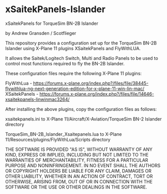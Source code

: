 # xSaitekPanels-Islander
xSaitekPanels for TorqueSim BN-2B Islander

by Andrew Gransden / Scotflieger

This repository provides a configuration set up for the TorqueSim BN-2B Islander using X-Plane 11 plugins XSaitekPanels and FlyWithLUA.

It allows the Saitek/Logitech Switch, Multi and Radio Panels to be used to control most functions required to fly the BN-2B Islander.

These configuration files require the following X-Plane 11 plugins:

FlyWithLua - https://forums.x-plane.org/index.php?/files/file/38445-flywithlua-ng-next-generation-edition-for-x-plane-11-win-lin-mac/
XSaitekPanels - https://forums.x-plane.org/index.php?/files/file/14646-xsaitekpanels-linwinmac3264/

After installing the above plugins, copy the configuration files as follows:

xsaitekpanels.ini to X-Plane 11/Aircraft/X-Aviation/TorqueSim BN-2 Islander directory

TorqueSim_BN-2B_Islander_Xsaitepanels.lua to X-Plane 11/Resources/plugins/FlyWithLua/Scripts directory


THE SOFTWARE IS PROVIDED "AS IS", WITHOUT WARRANTY OF ANY KIND, EXPRESS OR IMPLIED, INCLUDING BUT NOT LIMITED TO THE WARRANTIES OF MERCHANTABILITY, FITNESS FOR A PARTICULAR PURPOSE AND NONINFRINGEMENT. IN NO EVENT SHALL THE AUTHORS OR COPYRIGHT HOLDERS BE LIABLE FOR ANY CLAIM, DAMAGES OR OTHER LIABILITY, WHETHER IN AN ACTION OF CONTRACT, TORT OR OTHERWISE, ARISING FROM, OUT OF OR IN CONNECTION WITH THE SOFTWARE OR THE USE OR OTHER DEALINGS IN THE SOFTWARE.
